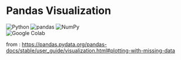 # Pandas Visualization
<img alt="Python" src ="https://img.shields.io/badge/Python-3776AB.svg?&style=for-the-badge&logo=Python&logoColor=white"/>  <img alt="pandas" src ="https://img.shields.io/badge/pandas-150458.svg?&style=for-the-badge&logo=pandas&logoColor=white"/>  <img alt="NumPy" src ="https://img.shields.io/badge/NumPy-013243.svg?&style=for-the-badge&logo=NumPy&logoColor=white"/> \
<img alt="Google Colab" src ="https://img.shields.io/badge/Google Colab-F9AB00.svg?&style=for-the-badge&logo=Google Colab&logoColor=white"/>

from : https://pandas.pydata.org/pandas-docs/stable/user_guide/visualization.html#plotting-with-missing-data

